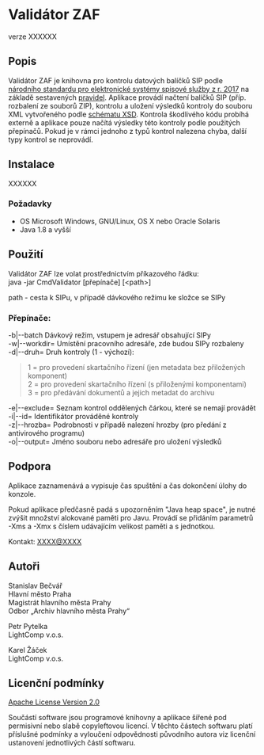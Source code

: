 # Validátor ZAF
verze XXXXXX

## Popis

Validátor ZAF je knihovna pro kontrolu datových balíčků SIP podle 
[národního standardu pro elektronické systémy spisové služby z r.
2017](https://www.mvcr.cz/clanek/narodni-standard-pro-elektronicke-systemy-spisove-sluzby.aspx)
na základě sestavených
[pravidel](http://digitalniarchiv.ahmp.cz/kontrolasip/pravidla/kontrolasip-pravidla-XXXXXX.ods).
Aplikace provádí načtení balíčků SIP (příp. rozbalení ze souborů ZIP),
kontrolu a uložení výsledků kontroly do souboru XML vytvořeného podle [schématu
XSD](http://digitalniarchiv.ahmp.cz/schema/kontrolasip/vX/kontrolasip.xsd).
Kontrola škodlivého kódu probíhá externě a aplikace pouze načítá výsledky této
kontroly podle použitých přepínačů. Pokud je v rámci jednoho z typů kontrol
nalezena chyba, další typy kontrol se neprovádí.

## Instalace

XXXXXX

### Požadavky

* OS Microsoft Windows, GNU/Linux, OS X nebo Oracle Solaris
* Java 1.8 a vyšší

## Použití

Validátor ZAF lze volat prostřednictvím příkazového řádku:  
java -jar CmdValidator [přepínače] [&lt;path&gt;]

path - cesta k SIPu, v případě dávkového režimu ke složce se SIPy

### Přepínače:

-b|--batch Dávkový režim, vstupem je adresář obsahující SIPy  
-w|--workdir= Umístění pracovního adresáře, zde budou SIPy rozbaleny  
-d|--druh= Druh kontroly (1 - výchozí):

> 1 = pro provedení skartačního řízení (jen metadata bez přiložených komponent)  
> 2 = pro provedení skartačního řízení (s přiloženými komponentami)  
> 3 = pro předávání dokumentů a jejich metadat do archivu

-e|--exclude= Seznam kontrol oddělených čárkou, které se nemají provádět  
-i|--id= Identifikátor prováděné kontroly  
-z|--hrozba= Podrobnosti v případě nalezení hrozby (pro předání z antivirového programu)  
-o|--output= Jméno souboru nebo adresáře pro uložení výsledků

## Podpora

Aplikace zaznamenává a vypisuje čas spuštění a čas dokončení úlohy do konzole.

Pokud aplikace předčasně padá s upozorněním "Java heap space", je nutné zvýšit množství alokované
paměti pro Javu. Provádí se přidáním parametrů -Xms a -Xmx s číslem udávajícím velikost paměti
a s jednotkou.

Kontakt: [XXXX@XXXX](XXXX@XXXX)

## Autoři

Stanislav Bečvář  
Hlavní město Praha  
Magistrát hlavního města Prahy  
Odbor „Archiv hlavního města Prahy“

Petr Pytelka  
LightComp v.o.s.

Karel Žáček  
LightComp v.o.s.

## Licenční podmínky

[Apache License Version 2.0](https://www.apache.org/licenses/LICENSE-2.0)  

Součástí software jsou programové knihovny a aplikace šířené pod permisivní nebo slabě copyleftovou
licencí. V těchto částech softwaru platí příslušné podmínky a vyloučení odpovědnosti původního
autora viz licenční ustanovení jednotlivých částí softwaru.

